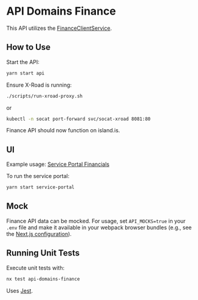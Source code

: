 # API Domains Finance

This API utilizes the [FinanceClientService](libs/clients/finance/src/lib/FinanceClientService.ts).

## How to Use

Start the API:

```bash
yarn start api
```

Ensure X-Road is running:

```bash
./scripts/run-xroad-proxy.sh
```

or

```bash
kubectl -n socat port-forward svc/socat-xroad 8081:80
```

Finance API should now function on island.is.

## UI

Example usage: [Service Portal Financials](http://localhost:4200/minarsidur/fjarmal)

To run the service portal:

```bash
yarn start service-portal
```

## Mock

Finance API data can be mocked. For usage, set `API_MOCKS=true` in your `.env` file and make it available in your webpack browser bundles (e.g., see the [Next.js configuration](../../../apps/web/next.config.js)).

## Running Unit Tests

Execute unit tests with:

```bash
nx test api-domains-finance
```

Uses [Jest](https://jestjs.io).